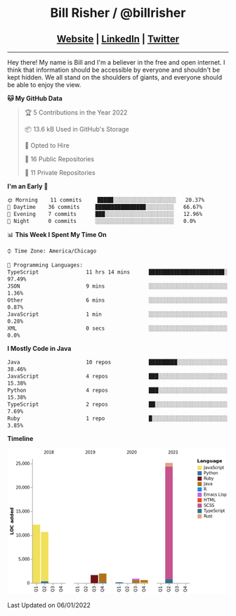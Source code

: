
<h1 align="center">
    Bill Risher / @billrisher <br />
</h1>
<h2 align="center">
    <a href="https://billrisher.com">Website</a> | <a href="https://linkedin.com/in/william-risher">LinkedIn</a> | <a href="https://twitter.com/billrisher_">Twitter</a> 
 </h2>

---

Hey there! My name is Bill and I'm a believer in the free and open internet. 
I think that information should be accessible by everyone and shouldn't be kept hidden. 
We all stand on the shoulders of giants, and everyone should be able to enjoy the view.

<!--START_SECTION:waka-->
**🐱 My GitHub Data** 

> 🏆 5 Contributions in the Year 2022
 > 
> 📦 13.6 kB Used in GitHub's Storage 
 > 
> 💼 Opted to Hire
 > 
> 📜 16 Public Repositories 
 > 
> 🔑 11 Private Repositories  
 > 
**I'm an Early 🐤** 

```text
🌞 Morning    11 commits     █████░░░░░░░░░░░░░░░░░░░░   20.37% 
🌆 Daytime    36 commits     ████████████████░░░░░░░░░   66.67% 
🌃 Evening    7 commits      ███░░░░░░░░░░░░░░░░░░░░░░   12.96% 
🌙 Night      0 commits      ░░░░░░░░░░░░░░░░░░░░░░░░░   0.0%

```


📊 **This Week I Spent My Time On** 

```text
⌚︎ Time Zone: America/Chicago

💬 Programming Languages: 
TypeScript               11 hrs 14 mins      ████████████████████████░   97.49% 
JSON                     9 mins              ░░░░░░░░░░░░░░░░░░░░░░░░░   1.36% 
Other                    6 mins              ░░░░░░░░░░░░░░░░░░░░░░░░░   0.87% 
JavaScript               1 min               ░░░░░░░░░░░░░░░░░░░░░░░░░   0.28% 
XML                      0 secs              ░░░░░░░░░░░░░░░░░░░░░░░░░   0.0%

```

**I Mostly Code in Java** 

```text
Java                     10 repos            █████████░░░░░░░░░░░░░░░░   38.46% 
JavaScript               4 repos             ███░░░░░░░░░░░░░░░░░░░░░░   15.38% 
Python                   4 repos             ███░░░░░░░░░░░░░░░░░░░░░░   15.38% 
TypeScript               2 repos             ██░░░░░░░░░░░░░░░░░░░░░░░   7.69% 
Ruby                     1 repo              █░░░░░░░░░░░░░░░░░░░░░░░░   3.85%

```


**Timeline**

![Chart not found](https://raw.githubusercontent.com/billrisher/billrisher/main/charts/bar_graph.png) 


 Last Updated on 06/01/2022
<!--END_SECTION:waka-->
